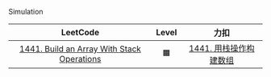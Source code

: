 Simulation

|                                                     LeetCode                                                      | Level |                                          力扣                                          |
|:-----------------------------------------------------------------------------------------------------------------:|:-----:|:------------------------------------------------------------------------------------:|
| [1441. Build an Array With Stack Operations](https://leetcode.com/problems/build-an-array-with-stack-operations/) |  🟧   | [1441. 用栈操作构建数组](https://leetcode.cn/problems/build-an-array-with-stack-operations/) |
